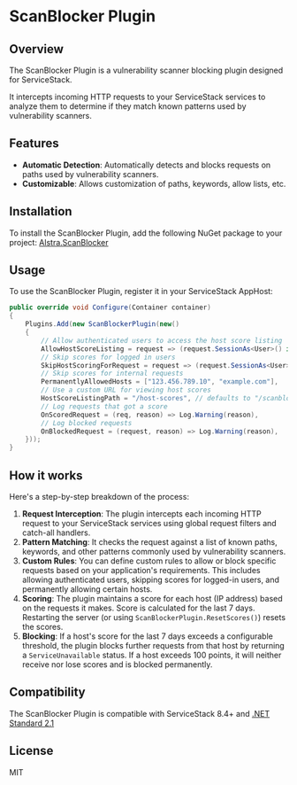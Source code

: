 # ScanBlocker Plugin

## Overview

The ScanBlocker Plugin is a vulnerability scanner blocking plugin designed for ServiceStack. 

It intercepts incoming HTTP requests to your ServiceStack services to analyze them to determine if they match known patterns used by vulnerability scanners.

## Features

- **Automatic Detection**: Automatically detects and blocks requests on paths used by vulnerability scanners.
- **Customizable**: Allows customization of paths, keywords, allow lists, etc.

## Installation

To install the ScanBlocker Plugin, add the following NuGet package to your project:
[Alstra.ScanBlocker](https://www.nuget.org/packages/Alstra.ScanBlocker/)


## Usage

To use the ScanBlocker Plugin, register it in your ServiceStack AppHost:

```csharp
public override void Configure(Container container)
{
    Plugins.Add(new ScanBlockerPlugin(new()
    {
        // Allow authenticated users to access the host score listing
        AllowHostScoreListing = request => (request.SessionAs<User>() is { IsAuthenticated: true }),
        // Skip scores for logged in users
        SkipHostScoringForRequest = request => (request.SessionAs<User>() is { IsAuthenticated: true }),
        // Skip scores for internal requests
        PermanentlyAllowedHosts = ["123.456.789.10", "example.com"],
        // Use a custom URL for viewing host scores
        HostScoreListingPath = "/host-scores", // defaults to "/scanblock/hosts"
        // Log requests that got a score
        OnScoredRequest = (req, reason) => Log.Warning(reason),
        // Log blocked requests
        OnBlockedRequest = (request, reason) => Log.Warning(reason),
    }));
}
```

## How it works

 Here's a step-by-step breakdown of the process:

1. **Request Interception**: The plugin intercepts each incoming HTTP request to your ServiceStack services using global request filters and catch-all handlers.
2. **Pattern Matching**: It checks the request against a list of known paths, keywords, and other patterns commonly used by vulnerability scanners. 
3. **Custom Rules**: You can define custom rules to allow or block specific requests based on your application's requirements. This includes allowing authenticated users, skipping scores for logged-in users, and permanently allowing certain hosts.
4. **Scoring**: The plugin maintains a score for each host (IP address) based on the requests it makes. Score is calculated for the last 7 days. Restarting the server (or using `ScanBlockerPlugin.ResetScores()`) resets the scores.
5. **Blocking**: If a host's score for the last 7 days exceeds a configurable threshold, the plugin blocks further requests from that host by returning a `ServiceUnavailable` status. If a host exceeds 100 points, it will neither receive nor lose scores and is blocked permanently.

## Compatibility

The ScanBlocker Plugin is compatible with ServiceStack 8.4+ and 
[.NET Standard 2.1](https://learn.microsoft.com/en-us/dotnet/standard/net-standard?tabs=net-standard-2-1)

## License
MIT
